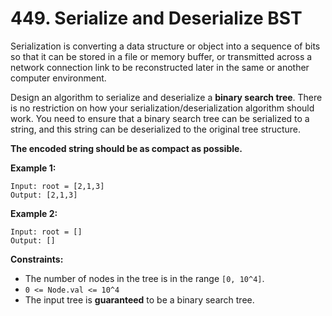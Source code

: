 # 449. Serialize and Deserialize BST

Serialization is converting a data structure or object into a  sequence of bits so that it can be stored in a file or memory buffer, or transmitted across a network connection link to be reconstructed later  in the same or another computer environment.

Design an algorithm to serialize and deserialize a **binary search tree**. There is no restriction on how your serialization/deserialization  algorithm should work. You need to ensure that a binary search tree can  be serialized to a string, and this string can be deserialized to the  original tree structure.

**The encoded string should be as compact as possible.**

**Example 1:**

```()
Input: root = [2,1,3]
Output: [2,1,3]
```

**Example 2:**

```()
Input: root = []
Output: []
```

**Constraints:**

- The number of nodes in the tree is in the range `[0, 10^4]`.
- `0 <= Node.val <= 10^4`
- The input tree is **guaranteed** to be a binary search tree.
